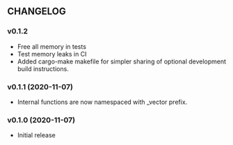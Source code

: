 ## CHANGELOG

### v0.1.2

* Free all memory in tests
* Test memory leaks in CI
* Added cargo-make makefile for simpler sharing of optional development build instructions.

### v0.1.1 (2020-11-07)

* Internal functions are now namespaced with _vector prefix.

### v0.1.0 (2020-11-07)

* Initial release
